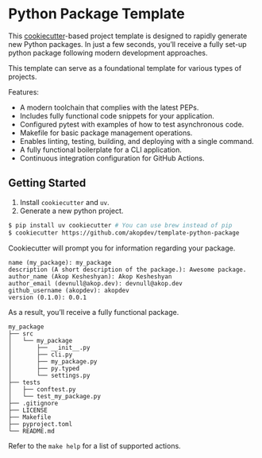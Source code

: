 Python Package Template
=======================

This [cookiecutter](https://github.com/cookiecutter/cookiecutter)-based project template is designed
to rapidly generate new Python packages. In just a few seconds, you’ll receive a fully set-up python 
package following modern development approaches.

This template can serve as a foundational template for various types of projects.

Features:

- A modern toolchain that complies with the latest PEPs.
- Includes fully functional code snippets for your application.
- Configured pytest with examples of how to test asynchronous code.
- Makefile for basic package management operations.
- Enables linting, testing, building, and deploying with a single command.
- A fully functional boilerplate for a CLI application.
- Continuous integration configuration for GitHub Actions.

## Getting Started

1. Install `cookiecutter` and `uv`.
2. Generate a new python project.

```bash
$ pip install uv cookiecutter # You can use brew instead of pip
$ cookiecutter https://github.com/akopdev/template-python-package
```

Cookiecutter will prompt you for information regarding your package.

```
name (my_package): my_package
description (A short description of the package.): Awesome package.
author_name (Akop Kesheshyan): Akop Kesheshyan
author_email (devnull@akop.dev): devnull@akop.dev
github_username (akopdev): akopdev
version (0.1.0): 0.0.1
```

As a result, you’ll receive a fully functional package. 
```
my_package
├── src
│   └── my_package
│       ├── __init__.py
│       ├── cli.py
│       ├── my_package.py
│       ├── py.typed
│       └── settings.py
├── tests
│   ├── conftest.py
│   └── test_my_package.py
├── .gitignore
├── LICENSE
├── Makefile
├── pyproject.toml
└── README.md
```

Refer to the `make help` for a list of supported actions.
